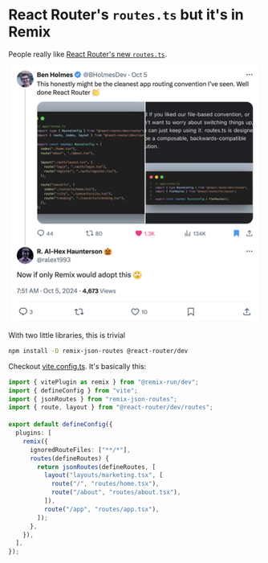 # React Router's `routes.ts` but it's in Remix

People really like [React Router's new `routes.ts`](https://reactrouter.com/dev/guides/start/routing).

[![Tweet from @BHolmesDev: "This honestly might be the cleanest app routing convention I've seen. Well done React Router 👏" and a reply from @ralex1993: "Now if only Remix would adopt this 🙄"](docs/tweet.png)](https://x.com/ralex1993/status/1842548087249932788)

With two little libraries, this is trivial

```sh
npm install -D remix-json-routes @react-router/dev
```

Checkout [vite.config.ts](vite.config.ts). It's basically this:

```ts
import { vitePlugin as remix } from "@remix-run/dev";
import { defineConfig } from "vite";
import { jsonRoutes } from "remix-json-routes";
import { route, layout } from "@react-router/dev/routes";

export default defineConfig({
  plugins: [
    remix({
      ignoredRouteFiles: ["**/*"],
      routes(defineRoutes) {
        return jsonRoutes(defineRoutes, [
          layout("layouts/marketing.tsx", [
            route("/", "routes/home.tsx"),
            route("/about", "routes/about.tsx"),
          ]),
          route("/app", "routes/app.tsx"),
        ]);
      },
    }),
  ],
});
```
